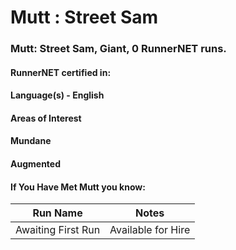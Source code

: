 # Mutt : Street Sam

### Mutt: Street Sam, Giant, 0 RunnerNET runs.

> 

#### RunnerNET certified in:
> 

#### Language(s) - English
#### Areas of Interest
> 

#### Mundane
#### Augmented
#### If You Have Met Mutt you know:
> 

| Run Name| Notes|
| ----------- | ----------- |
| Awaiting First Run | Available for Hire |
